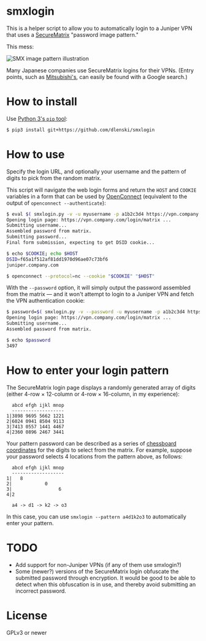 smxlogin
========

This is a helper script to allow you to automatically login to a Juniper VPN
that uses a [SecureMatrix](http://cse-america.com/smx/solutions.htm)
"password image pattern."

This mess:

![SMX image pattern illustration](http://cse-america.com/my_images/page__howitworks/fig03-smx.png)

Many Japanese companies use SecureMatrix logins for their VPNs. (Entry
points, such as [Mitsubishi's](https://ssl-vpn.mitsubishicorp.com/smx_sll/am),
can easily be found with a Google search.)

How to install
==============

Use [Python 3's `pip` tool](https://docs.python.org/3/installing/):

```sh
$ pip3 install git+https://github.com/dlenski/smxlogin
```

How to use
==========

Specify the login URL, and optionally your username and the
pattern of digits to pick from the random matrix.

This script will navigate the web login forms and return the `HOST`
and `COOKIE` variables in a form that can be used by
[OpenConnect](http://www.infradead.org/openconnect/juniper.html)
(equivalent to the output of `openconnect --authenticate`):

```sh
$ eval $( smxlogin.py -v -u myusername -p a1b2c3d4 https://vpn.company.com/login/matrix )
Opening login page: https://vpn.company.com/login/matrix ...
Submitting username...
Assembled password from matrix.
Submitting password...
Final form submission, expecting to get DSID cookie...

$ echo $COOKIE; echo $HOST
DSID=f65a1f512af81dd1970d96ae07c73bf6
juniper.company.com

$ openconnect --protocol=nc --cookie "$COOKIE" "$HOST"
```

With the `--password` option, it will simply output the password assembled
from the matrix — and it won't attempt to login to a Juniper VPN and fetch
the VPN authentication cookie:

```sh
$ password=$( smxlogin.py -v --password -u myusername -p a1b2c3d4 https://vpn.company.com/login/matrix )
Opening login page: https://vpn.company.com/login/matrix ...
Submitting username...
Assembled password from matrix.

$ echo $password
3497
```

How to enter your login pattern
===============================

The SecureMatrix login page displays a randomly generated array of digits (either 4-row × 12-column or 4-row × 16-column, in my experience):

      abcd efgh ijkl mnop
      -------------------
    1|3898 9695 5662 1221
    2|6024 0941 8504 9113
    3|7413 0557 1441 4467
    4|2360 0896 2467 3441

Your pattern password can be described as a series of [chessboard coordinates](https://en.wikipedia.org/wiki/Algebraic_notation_(chess)) for the digits to select from the matrix.
For example, suppose your password selects 4 locations from the pattern above, as follows:

      abcd efgh ijkl mnop
      -------------------
    1|   8
    2|            0
    3|                 6
    4|2

      a4 -> d1 -> k2 -> o3

In this case, you can use `smxlogin --pattern a4d1k2o3` to automatically enter your pattern.

TODO
====

* Add support for non-Juniper VPNs (if any of them use smxlogin?)
* Some (newer?) versions of the SecureMatrix login obfuscate the submitted password through encryption.
  It would be good to be able to detect when this obfuscation is in use, and thereby avoid submitting an incorrect
  password.

License
=======

GPLv3 or newer

